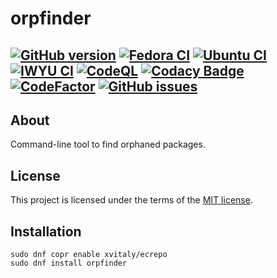 # orpfinder

[![GitHub version](https://img.shields.io/github/v/release/xvitaly/orpfinder?sort=semver&color=brightgreen&logo=git&logoColor=white)](https://github.com/xvitaly/orpfinder/releases)
[![Fedora CI](https://github.com/xvitaly/orpfinder/actions/workflows/fedora.yml/badge.svg)](https://github.com/xvitaly/orpfinder/actions/workflows/fedora.yml)
[![Ubuntu CI](https://github.com/xvitaly/orpfinder/actions/workflows/ubuntu.yml/badge.svg)](https://github.com/xvitaly/orpfinder/actions/workflows/ubuntu.yml)
[![IWYU CI](https://github.com/xvitaly/orpfinder/actions/workflows/iwyu.yml/badge.svg)](https://github.com/xvitaly/orpfinder/actions/workflows/iwyu.yml)
[![CodeQL](https://github.com/xvitaly/orpfinder/actions/workflows/codeql.yml/badge.svg)](https://github.com/xvitaly/orpfinder/actions/workflows/codeql.yml)
[![Codacy Badge](https://app.codacy.com/project/badge/Grade/269e90827fa5459db0ed7305f6f74ec0)](https://www.codacy.com/gh/xvitaly/orpfinder/dashboard)
[![CodeFactor](https://www.codefactor.io/repository/github/xvitaly/orpfinder/badge)](https://www.codefactor.io/repository/github/xvitaly/orpfinder)
[![GitHub issues](https://img.shields.io/github/issues/xvitaly/orpfinder.svg?label=issues&maxAge=180)](https://github.com/xvitaly/orpfinder/issues)
---

## About

Command-line tool to find orphaned packages.

## License

This project is licensed under the terms of the [MIT license](LICENSE).

## Installation

```
sudo dnf copr enable xvitaly/ecrepo
sudo dnf install orpfinder
```
